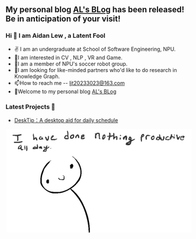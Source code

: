 ## My personal blog [AL's BLog](http://www.yuguang.zone/) has been released! Be in anticipation of your visit!

### Hi 👋 I am Aidan Lew ,  a Latent Fool

- ✌ I am an undergraduate at School of Software Engineering, NPU.
- 👀I am interested in CV , NLP , VR and Game.
- 🌱I am a member of NPU's soccer robot group.
- 💞️I am looking for like-minded partners who'd like to do research in Knowledge Graph. 
- 📫How to reach me -- ljt20233023@163.com
- 🌝Welcome to my personal blog [AL's BLog](http://www.yuguang.zone/)


### Latest Projects 💌
- [DeskTip：A desktop aid for daily schedule](https://github.com/AL-377/DeskTip)


<div  align="center">
<img src="https://github.com/AL-377/AL-377/blob/main/me.gif">  
</div>

